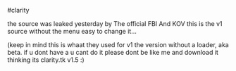 #clarity

the source was leaked yesterday by The official FBI And KOV this is the v1 source without the menu easy to change it...




(keep in mind this is whaat they used for v1 the version without a loader, aka beta. if u dont have a u cant do it please dont be like me and download it thinking its clarity.tk v1.5 :)
